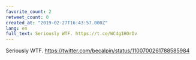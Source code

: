 ```yaml
---
favorite_count: 2
retweet_count: 0
created_at: "2019-02-27T16:43:57.000Z"
lang: en
full_text: Seriously WTF. https://t.co/WC4g1HOrDv
---
```


Seriously WTF. <https://twitter.com/becalpin/status/1100700261788585984>
